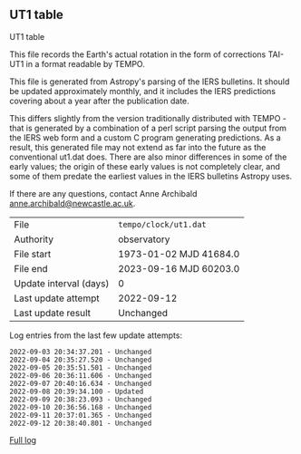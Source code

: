 
## UT1 table

UT1 table

This file records the Earth's actual rotation in the form of
corrections TAI-UT1 in a format readable by TEMPO.

This file is generated from Astropy's parsing of the IERS
bulletins. It should be updated approximately monthly, and it
includes the IERS predictions covering about a year after the
publication date.

This differs slightly from the version traditionally distributed
with TEMPO - that is generated by a combination of a perl script
parsing the output from the IERS web form and a custom C program
generating predictions. As a result, this generated file may not
extend as far into the future as the conventional ut1.dat does.
There are also minor differences in some of the early values; the
origin of these early values is not completely clear, and some of
them predate the earliest values in the IERS bulletins Astropy uses.

If there are any questions, contact Anne Archibald
<anne.archibald@newcastle.ac.uk>.

|     |     |
|:--- |:--- |
| File | `tempo/clock/ut1.dat` |
| Authority | observatory |
| File start | 1973-01-02 MJD 41684.0 |
| File end | 2023-09-16 MJD 60203.0 |
| Update interval (days) | 0 |
| Last update attempt | 2022-09-12 |
| Last update result | Unchanged |

Log entries from the last few update attempts:
```
2022-09-03 20:34:37.201 - Unchanged
2022-09-04 20:35:27.520 - Unchanged
2022-09-05 20:35:51.501 - Unchanged
2022-09-06 20:36:11.606 - Unchanged
2022-09-07 20:40:16.634 - Unchanged
2022-09-08 20:39:34.100 - Updated
2022-09-09 20:38:23.093 - Unchanged
2022-09-10 20:36:56.168 - Unchanged
2022-09-11 20:37:01.365 - Unchanged
2022-09-12 20:38:40.801 - Unchanged
```
[Full log](https://raw.githubusercontent.com/ipta/pulsar-clock-corrections/main/log/tempo/clock/ut1.dat.log)
